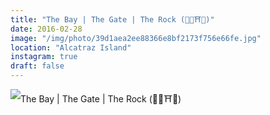 ```yaml
---
title: "The Bay | The Gate | The Rock (👸🏼⛩🤘)"
date: 2016-02-28
image: "/img/photo/39d1aea2ee88366e8bf2173f756e66fe.jpg"
location: "Alcatraz Island"
instagram: true
draft: false
---
```


![The Bay | The Gate | The Rock (👸🏼⛩🤘)](/img/photo/39d1aea2ee88366e8bf2173f756e66fe.jpg)
